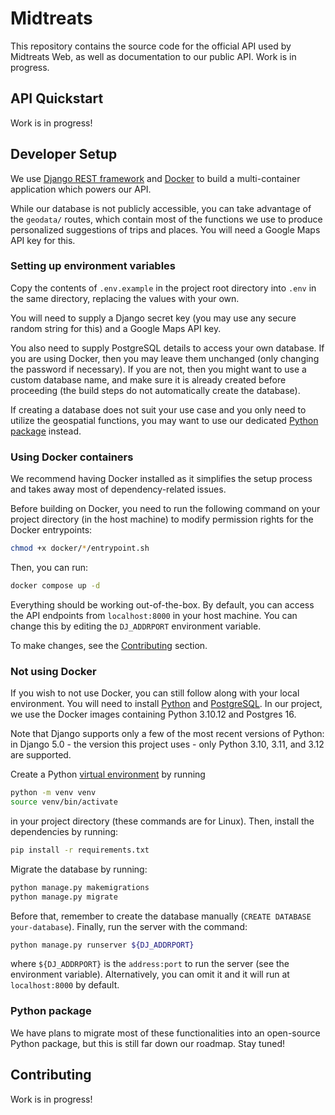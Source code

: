 # Midtreats

This repository contains the source code for the official API used by Midtreats Web, as well as documentation to our public API. Work is in progress.

## API Quickstart

Work is in progress!

## Developer Setup

We use [Django REST framework](https://www.django-rest-framework.org/) and [Docker](https://www.docker.com/) to build a multi-container application which powers our API.

While our database is not publicly accessible, you can take advantage of the `geodata/` routes, which contain most of the functions we use to produce personalized suggestions of trips and places. You will need a Google Maps API key for this.

### Setting up environment variables

Copy the contents of `.env.example` in the project root directory into `.env` in the same directory, replacing the values with your own.

You will need to supply a Django secret key (you may use any secure random string for this) and a Google Maps API key.

You also need to supply PostgreSQL details to access your own database. If you are using Docker, then you may leave them unchanged (only changing the password if necessary). If you are not, then you might want to use a custom database name, and make sure it is already created before proceeding (the build steps do not automatically create the database).

If creating a database does not suit your use case and you only need to utilize the geospatial functions, you may want to use our dedicated [Python package](https://www.github.com/izruff/midtreats-api#python-package) instead.

### Using Docker containers

We recommend having Docker installed as it simplifies the setup process and takes away most of dependency-related issues.

Before building on Docker, you need to run the following command on your project directory (in the host machine) to modify permission rights for the Docker entrypoints:

```sh
chmod +x docker/*/entrypoint.sh
```

Then, you can run:

```sh
docker compose up -d
```

Everything should be working out-of-the-box. By default, you can access the API endpoints from `localhost:8000` in your host machine. You can change this by editing the `DJ_ADDRPORT` environment variable.

To make changes, see the [Contributing](https://www.github.com/izruff/midtreats-api#contributing) section.

### Not using Docker

If you wish to not use Docker, you can still follow along with your local environment. You will need to install [Python](https://www.python.org/) and [PostgreSQL](https://www.postgresql.org/). In our project, we use the Docker images containing Python 3.10.12 and Postgres 16.

Note that Django supports only a few of the most recent versions of Python: in Django 5.0 - the version this project uses - only Python 3.10, 3.11, and 3.12 are supported.

Create a Python [virtual environment](https://docs.python.org/3/library/venv.html) by running

```sh
python -m venv venv
source venv/bin/activate
```

in your project directory (these commands are for Linux). Then, install the dependencies by running:

```sh
pip install -r requirements.txt
```

Migrate the database by running:

```sh
python manage.py makemigrations
python manage.py migrate
```

Before that, remember to create the database manually (`CREATE DATABASE your-database`). Finally, run the server with the command:

```sh
python manage.py runserver ${DJ_ADDRPORT}
```

where `${DJ_ADDRPORT}` is the `address:port` to run the server (see the environment variable). Alternatively, you can omit it and it will run at `localhost:8000` by default.

### Python package

We have plans to migrate most of these functionalities into an open-source Python package, but this is still far down our roadmap. Stay tuned!

## Contributing

Work is in progress!
